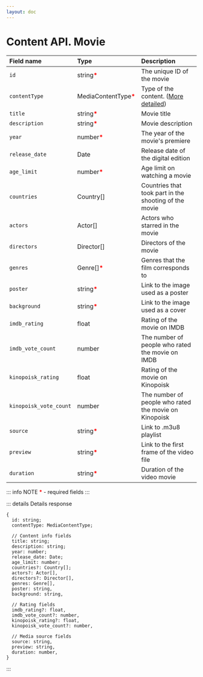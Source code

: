 ```yaml
---
layout: doc
---
```



# Content API. Movie

| Field name                 | Type                                       | Description                                                                    |
|:---------------------------|:-------------------------------------------|:-------------------------------------------------------------------------------|
| ```id```                   | string<b style="color:red">*</b>           | The unique ID of the movie                                                     |
| ```contentType```          | MediaContentType<b style="color:red">*</b> | Type of the content. ([More detailed](/backend/api/content-api/content-types)) |
| ```title```                | string<b style="color:red">*</b>           | Movie title                                                                    |
| ```description```          | string<b style="color:red">*</b>           | Movie description                                                              |         
| ```year```                 | number<b style="color:red">*</b>           | The year of the movie's premiere                                               |
| ```release_date```         | Date                                       | Release date of the digital edition                                            |
| ```age_limit```            | number<b style="color:red">*</b>           | Age limit on watching a movie                                                  |
| ```countries```            | Country[]                                  | Countries that took part in the shooting of the movie                          |
| ```actors```               | Actor[]                                    | Actors who starred in the movie                                                |
| ```directors```            | Director[]                                 | Directors of the movie                                                         |
| ```genres```               | Genre[]<b style="color:red">*</b>          | Genres that the film corresponds to                                            |
| ```poster```               | string<b style="color:red">*</b>           | Link to the image used as a poster                                             |
| ```background```           | string<b style="color:red">*</b>           | Link to the image used as a cover                                              |
| ```imdb_rating```          | float                                      | Rating of the movie on IMDB                                                    |
| ```imdb_vote_count```      | number                                     | The number of people who rated the movie on IMDB                               |
| ```kinopoisk_rating```     | float                                      | Rating of the movie on Kinopoisk                                               |
| ```kinopoisk_vote_count``` | number                                     | The number of people who rated the movie on Kinopoisk                          |
| ```source```               | string<b style="color:red">*</b>           | Link to .m3u8 playlist                                                         |
| ```preview```              | string<b style="color:red">*</b>           | Link to the first frame of the video file                                      |
| ```duration```             | string<b style="color:red">*</b>           | Duration of the video movie                                                    |


::: info NOTE
<b style="color:red">*</b> - required fields
:::

::: details Details response
```
{
  id: string;
  contentType: MediaContentType;
  
  // Content info fields
  title: string;
  description: string;
  year: number;
  release_date: Date;
  age_limit: number;
  countries?: Country[];
  actors?: Actor[],
  directors?: Director[],
  genres: Genre[],
  poster: string,
  background: string,
  
  // Rating fields
  imdb_rating?: float,
  imdb_vote_count?: number,
  kinopoisk_rating?: float,
  kinopoisk_vote_count?: number,
  
  // Media source fields
  source: string,
  preview: string,
  duration: number,
}
```
::: 
